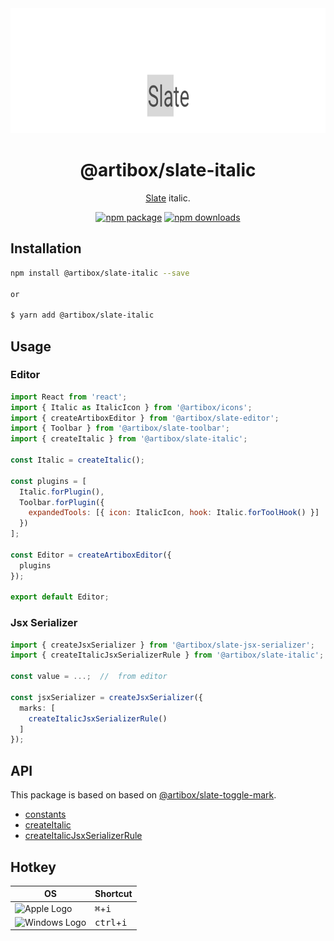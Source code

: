 <div align="center">
  <img
    src="https://raw.githubusercontent.com/ianstormtaylor/slate/master/docs/images/banner.png"
    height="200"
  />
</div>

<h1 align="center">@artibox/slate-italic</h1>

<div align="center">

[Slate](https://github.com/ianstormtaylor/slate) italic.

[![npm package](https://img.shields.io/npm/v/@artibox/slate-italic.svg?maxAge=60)](https://www.npmjs.com/package/@artibox/slate-italic)
[![npm downloads](https://img.shields.io/npm/dt/@artibox/slate-italic.svg?maxAge=60)](https://www.npmjs.com/package/@artibox/slate-italic)

</div>

## Installation

```bash
npm install @artibox/slate-italic --save

or

$ yarn add @artibox/slate-italic
```

## Usage

### Editor

```js
import React from 'react';
import { Italic as ItalicIcon } from '@artibox/icons';
import { createArtiboxEditor } from '@artibox/slate-editor';
import { Toolbar } from '@artibox/slate-toolbar';
import { createItalic } from '@artibox/slate-italic';

const Italic = createItalic();

const plugins = [
  Italic.forPlugin(),
  Toolbar.forPlugin({
    expandedTools: [{ icon: ItalicIcon, hook: Italic.forToolHook() }]
  })
];

const Editor = createArtiboxEditor({
  plugins
});

export default Editor;
```

### Jsx Serializer

```ts
import { createJsxSerializer } from '@artibox/slate-jsx-serializer';
import { createItalicJsxSerializerRule } from '@artibox/slate-italic';

const value = ...;  //  from editor

const jsxSerializer = createJsxSerializer({
  marks: [
    createItalicJsxSerializerRule()
  ]
});
```

## API

This package is based on based on [@artibox/slate-toggle-mark](../slate-toggle-mark/README.md).

- [constants](./src/constants.ts)
- [createItalic](./src/italic.ts)
- [createItalicJsxSerializerRule](./src/jsx-serializer.ts)

## Hotkey

| OS                       | Shortcut                     |
| ------------------------ | ---------------------------- |
| ![Apple Logo][apple]     | <kbd>⌘</kbd>+<kbd>i</kbd>    |
| ![Windows Logo][windows] | <kbd>ctrl</kbd>+<kbd>i</kbd> |

[apple]: https://cdn2.iconfinder.com/data/icons/designer-skills/128/apple-ios-system-platform-os-mac-linux-48.png
[windows]: https://cdn2.iconfinder.com/data/icons/designer-skills/128/windows-48.png
